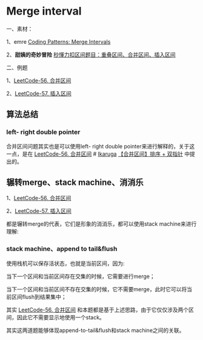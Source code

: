 # Merge interval

一、素材：

1、emre [Coding Patterns: Merge Intervals](https://emre.me/coding-patterns/merge-intervals/)

2、**甜姨的奇妙冒险** [秒懂力扣区间题目：重叠区间、合并区间、插入区间](https://mp.weixin.qq.com/s/ioUlNa4ZToCrun3qb4y4Ow)



二、例题

1、[LeetCode-56. 合并区间](https://leetcode.cn/problems/merge-intervals/) 

2、[LeetCode-57. 插入区间](https://leetcode.cn/problems/insert-interval/) 



## 算法总结



### left- right double pointer

合并区间问题其实也是可以使用left- right double pointer来进行解释的，关于这一点，是在 [LeetCode-56. 合并区间](https://leetcode.cn/problems/merge-intervals/) # [Ikaruga](https://leetcode.cn/u/ikaruga/) [【合并区间】排序 + 双指针](https://leetcode.cn/problems/merge-intervals/solution/merge-intervals-by-ikaruga/) 中提出的。



## 辗转merge、stack machine、消消乐

1、[LeetCode-56. 合并区间](https://leetcode.cn/problems/merge-intervals/) 

2、[LeetCode-57. 插入区间](https://leetcode.cn/problems/insert-interval/) 

都是辗转merge的代表，它们是形象的消消乐，都可以使用stack machine来进行理解:



### stack machine、append to tail&flush

使用栈机可以保存活状态，也就是当前区间，因为:

当下一个区间和当前区间存在交集的时候，它需要进行merge；

当下一个区间和当前区间不存在交集的时候，它不需要merge，此时它可以将当前区间flush到结果集中；

其实 [LeetCode-56. 合并区间](https://leetcode.cn/problems/merge-intervals/) 和本题都是基于上述思路，由于它仅仅涉及两个区间，因此它不需要显示地使用一个stack。

其实这两道题能够体现append-to-tail&flush和stack machine之间的关联。

